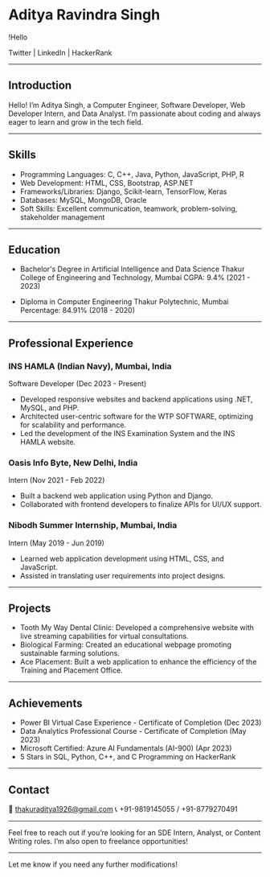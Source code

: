 # Aditya Ravindra Singh

!Hello

Twitter | LinkedIn | HackerRank

---

## Introduction

Hello! I’m Aditya Singh, a Computer Engineer, Software Developer, Web Developer Intern, and Data Analyst. I’m passionate about coding and always eager to learn and grow in the tech field.

---

## Skills

- Programming Languages: C, C++, Java, Python, JavaScript, PHP, R
- Web Development: HTML, CSS, Bootstrap, ASP.NET
- Frameworks/Libraries: Django, Scikit-learn, TensorFlow, Keras
- Databases: MySQL, MongoDB, Oracle
- Soft Skills: Excellent communication, teamwork, problem-solving, stakeholder management

---

## Education

- Bachelor's Degree in Artificial Intelligence and Data Science
Thakur College of Engineering and Technology, Mumbai
CGPA: 9.4% (2021 - 2023)

- Diploma in Computer Engineering
Thakur Polytechnic, Mumbai
Percentage: 84.91% (2018 - 2020)

---

## Professional Experience

### INS HAMLA (Indian Navy), Mumbai, India
Software Developer (Dec 2023 - Present)
- Developed responsive websites and backend applications using .NET, MySQL, and PHP.
- Architected user-centric software for the WTP SOFTWARE, optimizing for scalability and performance.
- Led the development of the INS Examination System and the INS HAMLA website.

### Oasis Info Byte, New Delhi, India
Intern (Nov 2021 - Feb 2022)
- Built a backend web application using Python and Django.
- Collaborated with frontend developers to finalize APIs for UI/UX support.

### Nibodh Summer Internship, Mumbai, India
Intern (May 2019 - Jun 2019)
- Learned web application development using HTML, CSS, and JavaScript.
- Assisted in translating user requirements into project designs.

---

## Projects

- Tooth My Way Dental Clinic: Developed a comprehensive website with live streaming capabilities for virtual consultations.
- Biological Farming: Created an educational webpage promoting sustainable farming solutions.
- Ace Placement: Built a web application to enhance the efficiency of the Training and Placement Office.

---

## Achievements

- Power BI Virtual Case Experience - Certificate of Completion (Dec 2023)
- Data Analytics Professional Course - Certificate of Completion (May 2023)
- Microsoft Certified: Azure AI Fundamentals (AI-900) (Apr 2023)
- 5 Stars in SQL, Python, C++, and C Programming on HackerRank

---

## Contact

📧 thakuraditya1926@gmail.com
📞 +91-9819145055 / +91-8779270491

---

Feel free to reach out if you’re looking for an SDE Intern, Analyst, or Content Writing roles. I’m also open to freelance opportunities!

---

Let me know if you need any further modifications!
